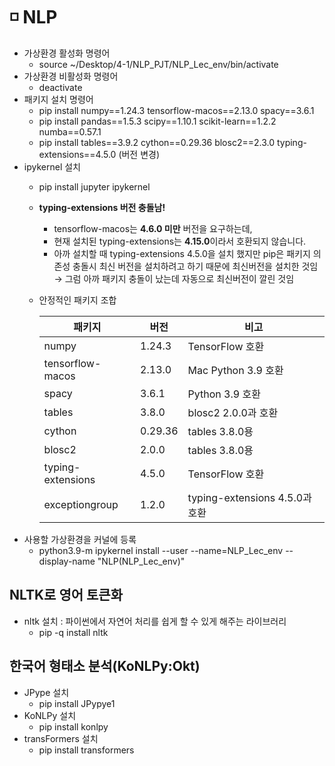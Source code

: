 # ◽ NLP
- 가상환경 활성화 명령어
    - source ~/Desktop/4-1/NLP_PJT/NLP_Lec_env/bin/activate
- 가상환경 비활성화 명령어
    - deactivate
- 패키지 설치 명령어
    - pip install numpy==1.24.3 tensorflow-macos==2.13.0 spacy==3.6.1
    - pip install pandas==1.5.3 scipy==1.10.1 scikit-learn==1.2.2 numba==0.57.1
    - pip install tables==3.9.2 cython==0.29.36 blosc2==2.3.0 typing-extensions==4.5.0 (버전 변경)
- ipykernel 설치
    - pip install jupyter ipykernel
    - **typing-extensions 버전 충돌남!**
        - tensorflow-macos는 **4.6.0 미만** 버전을 요구하는데,
        - 현재 설치된 typing-extensions는 **4.15.0**이라서 호환되지 않습니다.
        - 아까 설치할 때 typing-extensions 4.5.0을 설치 했지만 pip은 패키지 의존성 충돌시 최신 버전을 설치하려고 하기 때문에 최신버전을 설치한 것임 → 그럼 아까 패키지 충돌이 났는데 자동으로 최신버전이 깔린 것임
    - 안정적인 패키지 조합
        
        
        | **패키지** | **버전** | **비고** |
        | --- | --- | --- |
        | numpy | 1.24.3 | TensorFlow 호환 |
        | tensorflow-macos | 2.13.0 | Mac Python 3.9 호환 |
        | spacy | 3.6.1 | Python 3.9 호환 |
        | tables | 3.8.0 | blosc2 2.0.0과 호환 |
        | cython | 0.29.36 | tables 3.8.0용 |
        | blosc2 | 2.0.0 | tables 3.8.0용 |
        | typing-extensions | 4.5.0 | TensorFlow 호환 |
        | exceptiongroup | 1.2.0 | typing-extensions 4.5.0과 호환 |
- 사용할 가상환경을 커널에 등록
    - python3.9-m ipykernel install --user --name=NLP_Lec_env --display-name "NLP(NLP_Lec_env)"

## NLTK로 영어 토큰화

- nltk 설치 : 파이썬에서 자연어 처리를 쉽게 할 수 있게 해주는 라이브러리
    - pip -q install nltk

## 한국어 형태소 분석(KoNLPy:Okt)

- JPype 설치
    - pip install JPypye1
- KoNLPy 설치
    - pip install konlpy
- transFormers 설치
    - pip install transformers

